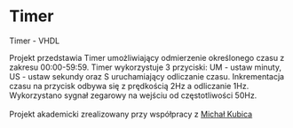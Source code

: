# Timer
Timer - VHDL

Projekt przedstawia Timer umożliwiający odmierzenie określonego czasu z zakresu 00:00-59:59. Timer wykorzystuje 3 przyciski: UM - ustaw minuty, US - ustaw sekundy oraz S uruchamiający odliczanie czasu. Inkrementacja czasu na przycisk odbywa się z prędkością 2Hz a odliczanie 1Hz. Wykorzystano sygnał zegarowy na wejściu od częstotliwości 50Hz. <br><br>Projekt akademicki zrealizowany przy współpracy z <a href="https://github.com/michalkubica">Michał Kubica</a>
